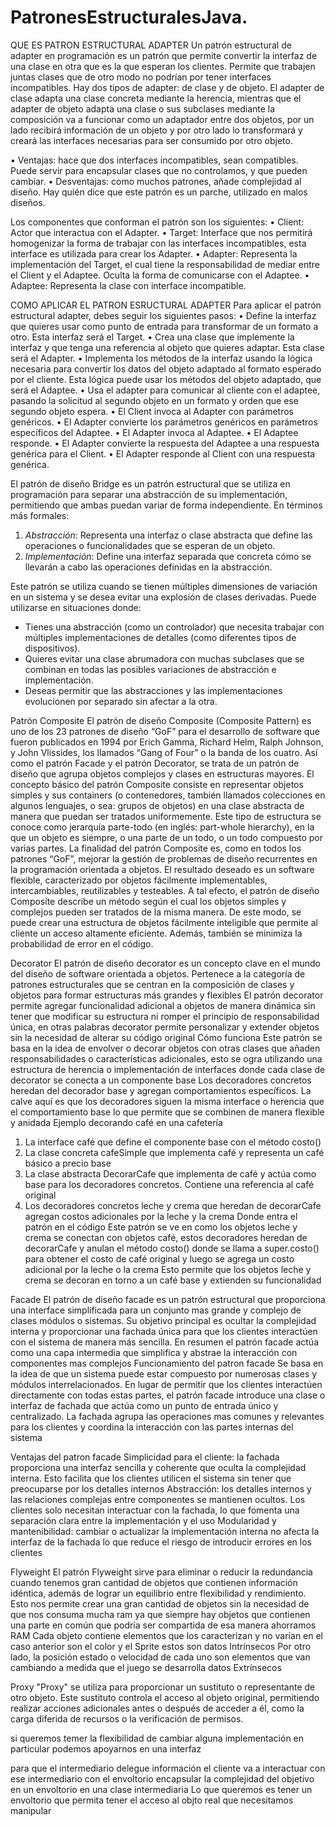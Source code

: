 # PatronesEstructuralesJava.
QUE ES PATRON ESTRUCTURAL ADAPTER
Un patrón estructural de adapter en programación es un patrón que permite convertir la interfaz de una clase en otra que es la que esperan los clientes. Permite que trabajen juntas clases que de otro modo no podrían por tener interfaces incompatibles. Hay dos tipos de adapter: de clase y de objeto. El adapter de clase adapta una clase concreta mediante la herencia, mientras que el adapter de objeto adapta una clase o sus subclases mediante la composición va a funcionar como un adaptador entre dos objetos, por un lado recibirá información de un objeto y por otro lado lo transformará y creará las interfaces necesarias para ser consumido por otro objeto.

•	Ventajas: hace que dos interfaces incompatibles, sean compatibles. Puede servir para encapsular clases que no controlamos, y que pueden cambiar.
•	Desventajas: como muchos patrones, añade complejidad al diseño. Hay quién dice que este patrón es un parche, utilizado en malos diseños.

Los componentes que conforman el patrón son los siguientes:
•	Client: Actor que interactua con el Adapter.
•	Target: Interface que nos permitirá homogenizar la forma de trabajar con las interfaces incompatibles, esta interface es utilizada para crear los Adapter.
•	Adapter: Representa la implementación del Target, el cual tiene la responsabilidad de mediar entre el Client y el Adaptee. Oculta la forma de comunicarse con el Adaptee.
•	Adaptee: Representa la clase con interface incompatible.

 
COMO APLICAR EL PATRON ESRUCTURAL ADAPTER
Para aplicar el patrón estructural adapter, debes seguir los siguientes pasos:
•	Define la interfaz que quieres usar como punto de entrada para transformar de un formato a otro. Esta interfaz será el Target.
•	Crea una clase que implemente la interfaz y que tenga una referencia al objeto que quieres adaptar. Esta clase será el Adapter.
•	Implementa los métodos de la interfaz usando la lógica necesaria para convertir los datos del objeto adaptado al formato esperado por el cliente. Esta lógica puede usar los métodos del objeto adaptado, que será el Adaptee.
•	Usa el adapter para comunicar al cliente con el adaptee, pasando la solicitud al segundo objeto en un formato y orden que ese segundo objeto espera.
•	El Client invoca al Adapter con parámetros genéricos.
•	El Adapter convierte los parámetros genéricos en parámetros específicos del Adaptee.
•	El Adapter invoca al Adaptee.
•	El Adaptee responde.
•	El Adapter convierte la respuesta del Adaptee a una respuesta genérica para el Client.
•	El Adapter responde al Client con una respuesta genérica.

 El patrón de diseño Bridge es un patrón estructural que se utiliza en programación para separar una abstracción de su implementación, permitiendo que ambas puedan variar de forma independiente. En términos más formales:

1. *Abstracción*: Representa una interfaz o clase abstracta que define las operaciones o funcionalidades que se esperan de un objeto.
2. *Implementación*: Define una interfaz separada que concreta cómo se llevarán a cabo las operaciones definidas en la abstracción.

Este patrón se utiliza cuando se tienen múltiples dimensiones de variación en un sistema y se desea evitar una explosión de clases derivadas. Puede utilizarse en situaciones donde:

- Tienes una abstracción (como un controlador) que necesita trabajar con múltiples implementaciones de detalles (como diferentes tipos de dispositivos).
- Quieres evitar una clase abrumadora con muchas subclases que se combinan en todas las posibles variaciones de abstracción e implementación.
- Deseas permitir que las abstracciones y las implementaciones evolucionen por separado sin afectar a la otra.


Patrón Composite
El patrón de diseño Composite (Composite Pattern) es uno de los 23 patrones de diseño “GoF” para el desarrollo de software que fueron publicados en 1994 por Erich Gamma, Richard Helm, Ralph Johnson, y John Vlissides, los llamados “Gang of Four” o la banda de los cuatro. Así como el patrón Facade y el patrón Decorator, se trata de un patrón de diseño que agrupa objetos complejos y clases en estructuras mayores.
El concepto básico del patrón Composite consiste en representar objetos simples y sus containers (o contenedores, también llamados colecciones en algunos lenguajes, o sea: grupos de objetos) en una clase abstracta de manera que puedan ser tratados uniformemente. Este tipo de estructura se conoce como jerarquía parte-todo (en inglés: part-whole hierarchy), en la que un objeto es siempre, o una parte de un todo, o un todo compuesto por varias partes.
La finalidad del patrón Composite es, como en todos los patrones “GoF”, mejorar la gestión de problemas de diseño recurrentes en la programación orientada a objetos. El resultado deseado es un software flexible, caracterizado por objetos fácilmente implementables, intercambiables, reutilizables y testeables. A tal efecto, el patrón de diseño Composite describe un método según el cual los objetos simples y complejos pueden ser tratados de la misma manera. De este modo, se puede crear una estructura de objetos fácilmente inteligible que permite al cliente un acceso altamente eficiente. Además, también se minimiza la probabilidad de error en el código.


Decorator 
El patrón de diseño decorator es un concepto clave en el mundo del diseño de software orientada a objetos. Pertenece a la categoría de patrones estructurales que se centran en la composición de clases y objetos para formar estructuras más grandes y flexibles
El patrón decorator permite agregar funcionalidad adicional a objetos de manera dinámica sin tener que modificar su estructura ni romper el principio de responsabilidad única, en otras palabras decorator permite personalizar y extender objetos sin la necesidad de alterar su código original 
Cómo funciona 
Este patrón se basa en la idea de envolver o decorar objetos con otras clases que añaden responsabilidades o características adicionales, esto se ogra utilizando una estructura de herencia o implementación de interfaces donde cada clase  de decorator se conecta a un componente base 
Los decoradores concretos heredan del decorador base y agregan comportamientos específicos. La calve aquí es que los decoradores siguen la misma interface o herencia que el comportamiento base lo que permite que se combinen de manera flexible y anidada 
Ejemplo decorando café en una cafetería 
1)	La interface café que define el componente base con el método costo()
2)	La clase concreta cafeSimple que implementa café y representa un café básico a precio base 
3)	La clase abstracta DecorarCafe que implementa de café y actúa como base para los decoradores concretos. Contiene una referencia al café original 
4)	Los decoradores concretos leche y crema que heredan de decorarCafe agregan costos adicionales por la leche y la crema 
Donde entra el patrón en el código
Este patrón se ve en como los objetos leche y crema se conectan con objetos café, estos decoradores heredan de decorarCafe y anulan el método costo() donde se llama a super.costo() para obtener el costo de café original y luego se agrega un costo adicional por la leche o la crema 
Esto permite que los objetos leche y crema se decoran en torno a un café base y extienden su funcionalidad
 
Facade 
El patrón de diseño facade es un patrón estructural que proporciona una interface simplificada para un conjunto mas grande y complejo de clases módulos o sistemas. Su objetivo principal es ocultar la complejidad interna y proporcionar una fachada única para que los clientes interactúen con el sistema de manera más sencilla. En resumen el patrón facade actúa como una capa intermedia que simplifica y abstrae la interacción con componentes mas complejos 
Funcionamiento del patron facade 
Se basa en la idea de que un sistema puede estar compuesto por numerosas clases y módulos interrelacionados. En lugar de permitir que los clientes interactúen directamente con todas estas partes, el patrón facade introduce una clase o interfaz de fachada que actúa como un punto de entrada único y centralizado. La fachada agrupa las operaciones mas comunes y relevantes para los clientes y coordina la interacción con las partes internas del sistema 

Ventajas del patron facade 
Simplicidad para el cliente: la fachada proporciona una interfaz sencilla y coherente que oculta la complejidad interna. Esto facilita que los clientes utilicen el sistema sin tener que preocuparse por los detalles internos 
Abstracción: los detalles internos y las relaciones complejas entre componentes se mantienen ocultos. Los clientes solo necesitan interactuar con la fachada, lo que fomenta una separación clara entre la implementación y el uso 
Modularidad y mantenibilidad: cambiar o actualizar la implementación interna no afecta la interfaz de la fachada lo que reduce el riesgo de introducir errores en los clientes 

Flyweight
El patrón Flyweight sirve para eliminar o reducir la redundancia cuando tenemos gran cantidad de objetos que contienen información idéntica, además de lograr un equilibrio entre flexibilidad y rendimiento.
Esto nos permite crear una gran cantidad de objetos sin la necesidad de que nos consuma mucha ram ya que siempre hay objetos que contienen una parte en común que podría ser compartida de esa manera ahorramos RAM
Cada objeto contiene elementos que los caracterizan y no varían en el caso anterior son el color y el Sprite   estos son datos Intrínsecos
Por otro lado, la posición estado o velocidad de cada uno son elementos que van cambiando a medida que el juego se desarrolla datos Extrínsecos

Proxy
"Proxy" se utiliza para proporcionar un sustituto o representante de otro objeto. Este sustituto controla el acceso al objeto original, permitiendo realizar acciones adicionales antes o después de acceder a él, como la carga diferida de recursos o la verificación de permisos.

si queremos temer la flexibilidad de cambiar alguna implementación en particular podemos apoyarnos en una interfaz

para que el intermediario delegue información
el cliente va a interactuar con ese intermediario con el envoltorio
encapsular la complejidad del objetivo en un envoltorio en una clase intermediaria
Lo que queremos es tener un envoltorio que permita tener el acceso al objto real que necesitamos manipular
